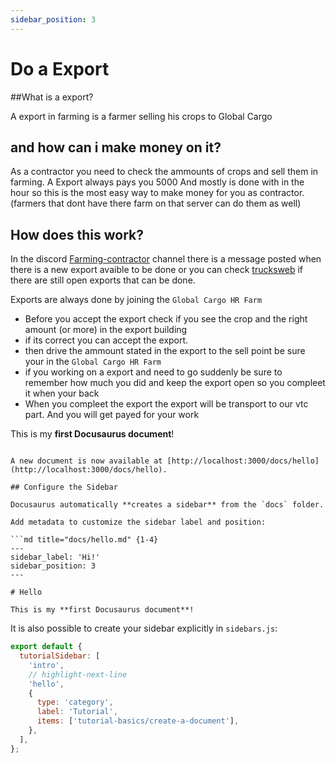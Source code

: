 ```yaml
---
sidebar_position: 3
---
```


# Do a Export

##What is a export?

A export in farming is a farmer selling his crops to Global Cargo


## and how can i make money on it?

As a contractor you need to check the ammounts of crops and sell them in farming.
A Export always pays you 5000 And mostly is done with in the hour so this is the most easy way to make money for you as contractor. (farmers that dont have there farm on that server can do them as well)


## How does this work?

In the discord [Farming-contractor](https://discord.com/channels/730699944918253604/1241288634217529374) channel there is a message posted when there is a new export avaible to be done or you can check [trucksweb](https://trucksweb.globalcargovtc.nl/farming/export/overview/) if there are still open exports that can be done.

Exports are always done by joining the ```Global Cargo HR Farm```
- Before you accept the export check if you see the crop and the right amount (or more) in the export building
- if its correct you can accept the export.
- then drive the ammount stated in the export to the sell point be sure your in the ```Global Cargo HR Farm```
- if you working on a export and need to go suddenly be sure to remember how much you did and keep the export open so you compleet it when your back
- When you compleet the export the export will be transport to our vtc part. And you will get payed for your work



This is my **first Docusaurus document**!
```

A new document is now available at [http://localhost:3000/docs/hello](http://localhost:3000/docs/hello).

## Configure the Sidebar

Docusaurus automatically **creates a sidebar** from the `docs` folder.

Add metadata to customize the sidebar label and position:

```md title="docs/hello.md" {1-4}
---
sidebar_label: 'Hi!'
sidebar_position: 3
---

# Hello

This is my **first Docusaurus document**!
```

It is also possible to create your sidebar explicitly in `sidebars.js`:

```js title="sidebars.js"
export default {
  tutorialSidebar: [
    'intro',
    // highlight-next-line
    'hello',
    {
      type: 'category',
      label: 'Tutorial',
      items: ['tutorial-basics/create-a-document'],
    },
  ],
};
```
